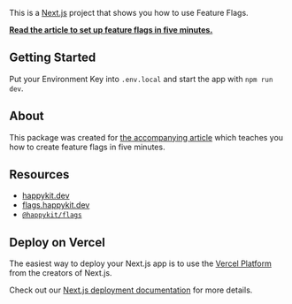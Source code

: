 This is a [Next.js](https://nextjs.org/) project that shows you how to use Feature Flags.

[**Read the article to set up feature flags in five minutes.**](#)

## Getting Started

Put your Environment Key into `.env.local` and start the app with `npm run dev`.

## About

This package was created for [the accompanying article](#) which teaches you how to create feature flags in five minutes.

## Resources

- [happykit.dev](https://happykit.dev/)
- [flags.happykit.dev](https://flags.happykit.dev/)
- [`@happykit/flags`](https://github.com/happykit/flags)


## Deploy on Vercel

The easiest way to deploy your Next.js app is to use the [Vercel Platform](https://vercel.com/new?utm_medium=default-template&filter=next.js&utm_source=create-next-app&utm_campaign=create-next-app-readme) from the creators of Next.js.

Check out our [Next.js deployment documentation](https://nextjs.org/docs/deployment) for more details.
